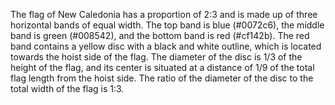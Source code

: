 The flag of New Caledonia has a proportion of 2:3 and is made up of three horizontal bands of equal width. The top band is blue (#0072c6), the middle band is green (#008542), and the bottom band is red (#cf142b). The red band contains a yellow disc with a black and white outline, which is located towards the hoist side of the flag. The diameter of the disc is 1/3 of the height of the flag, and its center is situated at a distance of 1/9 of the total flag length from the hoist side. The ratio of the diameter of the disc to the total width of the flag is 1:3.